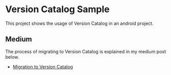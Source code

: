 # Version Catalog Sample
This project shows the usage of Version Catalog in an android project.

## Medium
The process of migrating to Version Catalog is explained in my medium post below. 
- [Migration to Version Catalog](https://medium.com/proandroiddev/migrating-to-version-catalog-ce737cb94233)


